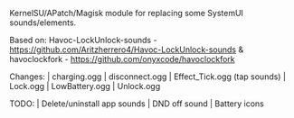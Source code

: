 KernelSU/APatch/Magisk module for replacing some SystemUI sounds/elements. 

Based on: Havoc-LockUnlock-sounds - https://github.com/Aritzherrero4/Havoc-LockUnlock-sounds & havoclockfork - https://github.com/onyxcode/havoclockfork

Changes: | charging.ogg | disconnect.ogg | Effect_Tick.ogg (tap sounds) | Lock.ogg | LowBattery.ogg | Unlock.ogg

TODO: | Delete/uninstall app sounds | DND off sound | Battery icons
